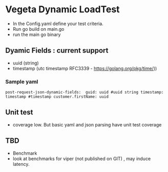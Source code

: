 # Vegeta Dynamic LoadTest

 - In the Config.yaml define your test criteria.
 - Run go build on main.go
 - run the main go binary

## Dyamic Fields : current support
 - uuid (string) 
 - timestamp (utc timestamp RFC3339 - https://golang.org/pkg/time/))

 ### Sample yaml
   ` post-request-json-dynamic-fields: 
        guid: uuid #uuid string
        timestamp: timestamp #timestamp
        customer.firstName: uuid `
  
  
## Unit test
- coverage low. But basic yaml and json parsing have unit test coverage

## TBD
 - Benchmark
 - look at benchmarks for viper (not published on GIT) , may induce latency.
   
